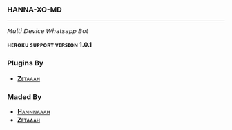 ### HANNA-XO-MD
********************
𝘔𝘶𝘭𝘵𝘪 𝘋𝘦𝘷𝘪𝘤𝘦 𝘞𝘩𝘢𝘵𝘴𝘢𝘱𝘱 𝘉𝘰𝘵

**ʜᴇʀᴏᴋᴜ ꜱᴜᴩᴩᴏʀᴛ ᴠᴇʀꜱɪᴏɴ 1.0.1**


### Plugins By 
- [𝐙ᴇᴛᴀᴀᴀʜ](https://github.com/kingbadan321)

### Maded By
- [𝐇ᴀɴɴɴᴀᴀᴀʜ](https://github.com/hanna-owo)
- [𝐙ᴇᴛᴀᴀᴀʜ](https://github.com/kingbadan321)
